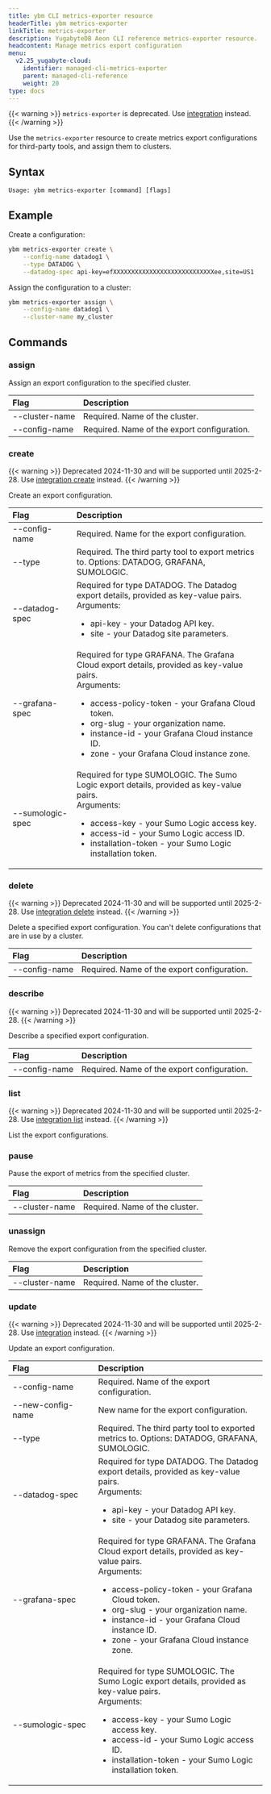 ```yaml
---
title: ybm CLI metrics-exporter resource
headerTitle: ybm metrics-exporter
linkTitle: metrics-exporter
description: YugabyteDB Aeon CLI reference metrics-exporter resource.
headcontent: Manage metrics export configuration
menu:
  v2.25_yugabyte-cloud:
    identifier: managed-cli-metrics-exporter
    parent: managed-cli-reference
    weight: 20
type: docs
---
```


{{< warning >}}
`metrics-exporter` is deprecated. Use [integration](../managed-cli-integration/) instead.
{{< /warning >}}

Use the `metrics-exporter` resource to create metrics export configurations for third-party tools, and assign them to clusters.

## Syntax

```text
Usage: ybm metrics-exporter [command] [flags]
```

## Example

Create a configuration:

```sh
ybm metrics-exporter create \
    --config-name datadog1 \
    --type DATADOG \
    --datadog-spec api-key=efXXXXXXXXXXXXXXXXXXXXXXXXXXXXee,site=US1
```

Assign the configuration to a cluster:

```sh
ybm metrics-exporter assign \
    --config-name datadog1 \
    --cluster-name my_cluster
```

## Commands

### assign

Assign an export configuration to the specified cluster.

| Flag | Description |
| :--- | :--- |
| --cluster-name | Required. Name of the cluster. |
| --config-name | Required. Name of the export configuration. |

### create

{{< warning >}}
Deprecated 2024-11-30 and will be supported until 2025-2-28. Use [integration create](../managed-cli-integration/#create) instead.
{{< /warning >}}

Create an export configuration.

| Flag | Description |
| :--- | :--- |
| --config-name | Required. Name for the export configuration. |
| --type | Required. The third party tool to export metrics to. Options: DATADOG, GRAFANA, SUMOLOGIC. |
| --datadog-spec | Required for type DATADOG. The Datadog export details, provided as key-value pairs.<br>Arguments:<ul><li>api-key - your Datadog API key.</li><li>site - your Datadog site parameters.</li></ul> |
| --grafana-spec | Required for type GRAFANA. The Grafana Cloud export details, provided as key-value pairs.<br>Arguments:<ul><li>access-policy-token - your Grafana Cloud token.</li><li>org-slug - your organization name.</li><li>instance-id - your Grafana Cloud instance ID.</li><li>zone - your Grafana Cloud instance zone.</li></ul> |
| --sumologic-spec | Required for type SUMOLOGIC. The Sumo Logic export details, provided as key-value pairs.<br>Arguments:<ul><li>access-key - your Sumo Logic access key.</li><li>access-id - your Sumo Logic access ID.</li><li>installation-token - your Sumo Logic installation token.</li></ul> |

### delete

{{< warning >}}
Deprecated 2024-11-30 and will be supported until 2025-2-28. Use [integration delete](../managed-cli-integration/#delete) instead.
{{< /warning >}}

Delete a specified export configuration. You can't delete configurations that are in use by a cluster.

| Flag | Description |
| :--- | :--- |
| --config-name | Required. Name of the export configuration. |

### describe

{{< warning >}}
Deprecated 2024-11-30 and will be supported until 2025-2-28.
{{< /warning >}}

Describe a specified export configuration.

| Flag | Description |
| :--- | :--- |
| --config-name | Required. Name of the export configuration. |

### list

{{< warning >}}
Deprecated 2024-11-30 and will be supported until 2025-2-28. Use [integration list](../managed-cli-integration/#list) instead.
{{< /warning >}}

List the export configurations.

### pause

Pause the export of metrics from the specified cluster.

| Flag | Description |
| :--- | :--- |
| --cluster-name | Required. Name of the cluster. |

### unassign

Remove the export configuration from the specified cluster.

| Flag | Description |
| :--- | :--- |
| --cluster-name | Required. Name of the cluster. |

### update

{{< warning >}}
Deprecated 2024-11-30 and will be supported until 2025-2-28. Use [integration](../managed-cli-integration/) instead.
{{< /warning >}}

Update an export configuration.

| <div style="width:150px">Flag</div> | Description |
| :--- | :--- |
| --config-name | Required. Name of the export configuration. |
| --new-config-name | New name for the export configuration. |
| --type | Required. The third party tool to exported metrics to. Options: DATADOG, GRAFANA, SUMOLOGIC. |
| --datadog-spec | Required for type DATADOG. The Datadog export details, provided as key-value pairs.<br>Arguments:<ul><li>api-key - your Datadog API key.</li><li>site - your Datadog site parameters.</li></ul> |
| --grafana-spec | Required for type GRAFANA. The Grafana Cloud export details, provided as key-value pairs.<br>Arguments:<ul><li>access-policy-token - your Grafana Cloud token.</li><li>org-slug - your organization name.</li><li>instance-id - your Grafana Cloud instance ID.</li><li>zone - your Grafana Cloud instance zone.</li></ul> |
| --sumologic-spec | Required for type SUMOLOGIC. The Sumo Logic export details, provided as key-value pairs.<br>Arguments:<ul><li>access-key - your Sumo Logic access key.</li><li>access-id - your Sumo Logic access ID.</li><li>installation-token - your Sumo Logic installation token.</li></ul> |
